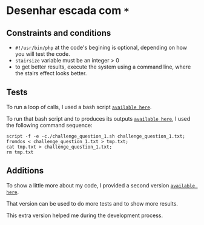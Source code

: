 # Desenhar escada com `*`
## Constraints and conditions
- `#!/usr/bin/php` at the code's begining is optional, depending on how you will test the code.
- `stairsize` variable must be an integer > 0
- to get better results, execute the system using a command line, where the stairs effect looks better.

## Tests

To run a loop of calls, I used a bash script [`available here`](challenge_question_1.sh).

To run that bash script and to produces its outputs [`available here`](challenge_question_1.txt), I used the following command sequence:
```
script -f -e -c./challenge_question_1.sh challenge_question_1.txt;
fromdos < challenge_question_1.txt > tmp.txt;
cat tmp.txt > challenge_question_1.txt;
rm tmp.txt
```
## Additions

To show a little more about my code, I provided a second version [`available here`](challenge_question_1_extra.php).

That version can be used to do more tests and to show more results.

This extra version helped me during the development process.

